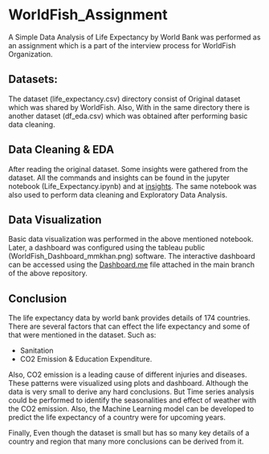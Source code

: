 
# WorldFish_Assignment

A Simple Data Analysis of Life Expectancy by World Bank was performed as an assignment which is a part of the interview process for WorldFish Organization.

## Datasets:

The dataset (life_expectancy.csv) directory consist of Original dataset which was shared by WorldFish. Also, With in the same directory there is another dataset (df_eda.csv) which was obtained after performing basic data cleaning.

## Data Cleaning & EDA

After reading the original dataset. Some insights were gathered from the dataset. All the commands and insights can be found in the jupyter notebook (Life_Expectancy.ipynb) and at [insights]([df_profile.html](https://mutiullahkhan.github.io/WorldFish-Assignment/df_profile.html)). The same notebook was also used to perform data cleaning and Exploratory Data Analysis.

## Data Visualization

Basic data visualization was performed in the above mentioned notebook. Later, a dashboard was configured using the tableau public (WorldFish_Dashboard_mmkhan.png) software. The interactive dashboard can be accessed using the [Dashboard.me](Dashborad.md) file attached in the main branch of the above repository.

## Conclusion

The life expectancy data by world bank provides details of 174 countries. There are several factors that can effect the life expectancy and some of that were mentioned in the dataset. Such as:
- Sanitation
- CO2 Emission & Education Expenditure.

Also, CO2 emission is a leading cause of different injuries and diseases. These patterns were visualized using plots and dashboard. 
Although the data is very small to derive any hard conclusions. 
But Time series analysis could be performed to identify the seasonalities and effect of weather with the CO2 emission. Also, the Machine Learning model can be developed to predict the life expectancy of a country were for upcoming years.

Finally, Even though the dataset is small but has so many key details of a country and region that many more conclusions can be derived from it.

